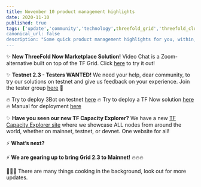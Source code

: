 ```yaml
---
title: November 10 product management highlights
date: 2020-11-10
published: true
tags: ['update','community','technology',threefold_grid','threefold_cloud']
canonical_url: false
description: "Some quick product management highlights for you, within, & a major thank you to everyone working so hard on these products and solutions every day!"
---
```


✨ **New ThreeFold Now Marketplace Solution!**
Video Chat is a Zoom-alternative built on top of the TF Grid. Click [here](https://marketplace.threefold.io/marketplace/#/solutions/meetings) to try it out!

✨ **Testnet 2.3 - Testers WANTED!**
We need your help, dear community, to try our solutions on testnet and give us feedback on your experience. Join the tester group [here](https://t.me/joinchat/TSI25Ee-RcQaOmieYJ9Yyg) 💪

🔥 Try to deploy 3Bot on testnet [here](http://deploy3bot.testnet.grid.tf/)
🔥 Try to deploy a TF Now solution [here](http://marketplace.threefold.io/)
🔥 Manual for deployment [here](http://manual.threefold.io/)

✨ **Have you seen our new TF Capacity Explorer?**
We have a new [TF Capacity Explorer site](http://explorer.threefold.io/) where we showcase ALL nodes from around the world, whether on mainnet, testnet, or devnet. One website for all!

⚡️ **What’s next?**

⚡️ **We are gearing up to bring Grid 2.3 to Mainnet!** 🔥🔥🔥

🥘🥘🥘 There are many things cooking in the background, look out for more updates.
